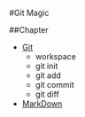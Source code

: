 #Git Magic

##Chapter
* [Git](https://github.com/lsj9383/git-magic/blob/master/Git.md)
	* workspace
	* git init
	* git add
	* git commit
	* git diff
* [MarkDown](https://github.com/lsj9383/git-magic/blob/master/Markdown.md)